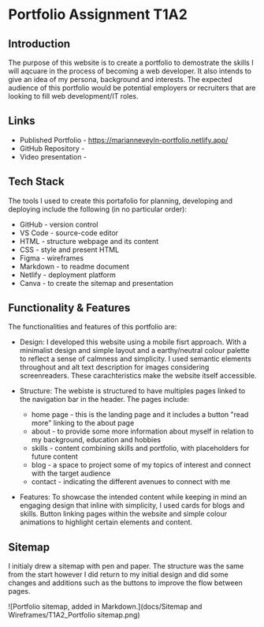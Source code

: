 # Portfolio Assignment T1A2
## Introduction
The purpose of this website is to create a portfolio to demostrate the skills I will aqcuare in the process of becoming a web developer. It also intends to give an idea of my persona, background and interests.
The expected audience of this portfolio would be potential employers or recruiters that are looking to fill web development/IT roles. 

## Links

- Published Portfolio - https://marianneveyln-portfolio.netlify.app/
- GitHub Repository -
- Video presentation -

## Tech Stack
The tools I used to create this portafolio for planning, developing and deploying include the following (in no particular order):
- GitHub - version control
- VS Code - source-code editor
- HTML - structure webpage and its content
- CSS - style and present HTML
- Figma - wireframes
- Markdown - to readme document
- Netlify - deployment platform
- Canva - to create the sitemap and presentation

## Functionality & Features
The functionalities and features of this portfolio are:
* Design: I developed this website using a mobile fisrt approach. With a minimalist design and simple layout and a earthy/neutral colour palette to reflect a sense of calmness and simplicity. I used semantic elements throughout and alt text description for images considering screenreaders. These carachteristics make the website itself accessible.

* Structure: The webiste is structured to have multiples pages linked to the navigation bar in the header. The pages include:
  * home page - this is the landing page and it includes a button "read more" linking to the about page
  * about - to provide some more information about myself in relation to my background, education and hobbies
  * skills - content combining skills and portfolio, with placeholders for future content
  * blog - a space to project some of my topics of interest and connect with the target audience 
  * contact - indicating the different avenues to connect with me
* Features: To showcase the intended content while keeping in mind an engaging design that inline with simplicity, I used cards for blogs and skills. Button linking pages within the website and simple colour animations to highlight certain elements and content. 

## Sitemap
I initialy drew a sitemap with pen and paper. The structure was the same from the start however I did return to my initial design and did some changes and additions such as the buttons to improve the flow between pages.

![Portfolio sitemap, added in Markdown.](docs/Sitemap and Wireframes/T1A2_Portfolio sitemap.png)

